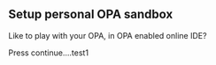 ## Setup personal OPA sandbox

Like to play with your OPA, in OPA enabled online IDE?

Press continue....test1
